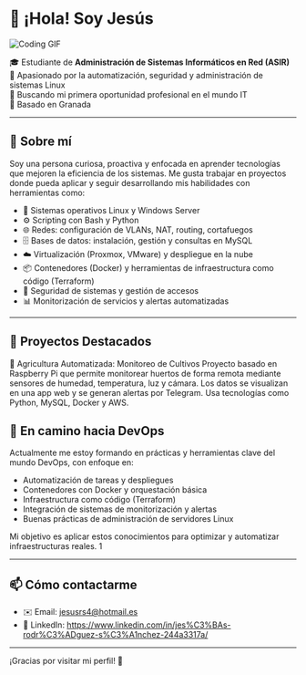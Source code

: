 # 👋 ¡Hola! Soy Jesús

![Coding GIF]([[https://media.giphy.com/media/qgQUggAC3Pfv687qPC/giphy.gif](https://th.bing.com/th/id/OIP.WrZ4wPFmGeXa3ims_v49wAHaFj?w=498&h=374&rs=1&pid=ImgDetMain](https://itunes.apple.com/app/apple-store/id917932200?pt=39040802&ct=Media1GIFV2&mt=8)))

🎓 Estudiante de **Administración de Sistemas Informáticos en Red (ASIR)**  
🔧 Apasionado por la automatización, seguridad y administración de sistemas Linux  
🚀 Buscando mi primera oportunidad profesional en el mundo IT  
📍 Basado en Granada

---

## 💼 Sobre mí

Soy una persona curiosa, proactiva y enfocada en aprender tecnologías que mejoren la eficiencia de los sistemas. Me gusta trabajar en proyectos donde pueda aplicar y seguir desarrollando mis habilidades con herramientas como:

- 🐧 Sistemas operativos Linux y Windows Server
- ⚙️ Scripting con Bash y Python
- 🌐 Redes: configuración de VLANs, NAT, routing, cortafuegos
- 🗄️ Bases de datos: instalación, gestión y consultas en MySQL
- ☁️ Virtualización (Proxmox, VMware) y despliegue en la nube
- 📦 Contenedores (Docker) y herramientas de infraestructura como código (Terraform)
- 🔐 Seguridad de sistemas y gestión de accesos
- 📊 Monitorización de servicios y alertas automatizadas

---

## 📂 Proyectos Destacados

🔹 Agricultura Automatizada: Monitoreo de Cultivos
Proyecto basado en Raspberry Pi que permite monitorear huertos de forma remota mediante sensores de humedad, temperatura, luz y cámara. Los datos se visualizan en una app web y se generan alertas por Telegram. Usa tecnologías como Python, MySQL, Docker y AWS.

## 🧠 En camino hacia DevOps

Actualmente me estoy formando en prácticas y herramientas clave del mundo DevOps, con enfoque en:

- Automatización de tareas y despliegues
- Contenedores con Docker y orquestación básica
- Infraestructura como código (Terraform)
- Integración de sistemas de monitorización y alertas
- Buenas prácticas de administración de servidores Linux

Mi objetivo es aplicar estos conocimientos para optimizar y automatizar infraestructuras reales.
1

---

## 📫 Cómo contactarme

- ✉️ Email: jesusrs4@hotmail.es
- 💼 LinkedIn: https://www.linkedin.com/in/jes%C3%BAs-rodr%C3%ADguez-s%C3%A1nchez-244a3317a/

---

¡Gracias por visitar mi perfil! 🚀
